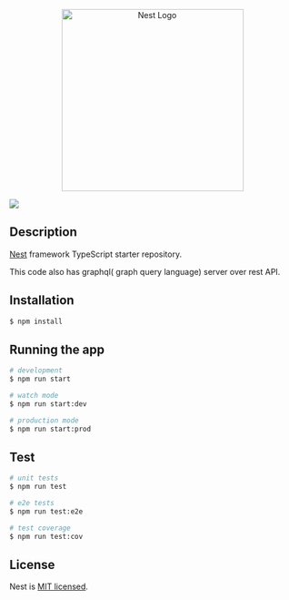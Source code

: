 <p align="center">
  <a href="http://nestjs.com/" target="blank"><img src="https://nestjs.com/img/logo_text.svg" width="320" alt="Nest Logo" /></a>
</p>  

<a href="https://twitter.com/joelvinaykumar"><img src="https://img.shields.io/twitter/follow/joelvinaykumar.svg?style=social&label=Follow"></a>

## Description

[Nest](https://github.com/nestjs/nest) framework TypeScript starter repository.

This code also has graphql( graph query language) server over rest API.

## Installation

```bash
$ npm install
```

## Running the app

```bash
# development
$ npm run start

# watch mode
$ npm run start:dev

# production mode
$ npm run start:prod
```

## Test

```bash
# unit tests
$ npm run test

# e2e tests
$ npm run test:e2e

# test coverage
$ npm run test:cov
```

## License

  Nest is [MIT licensed](LICENSE).
